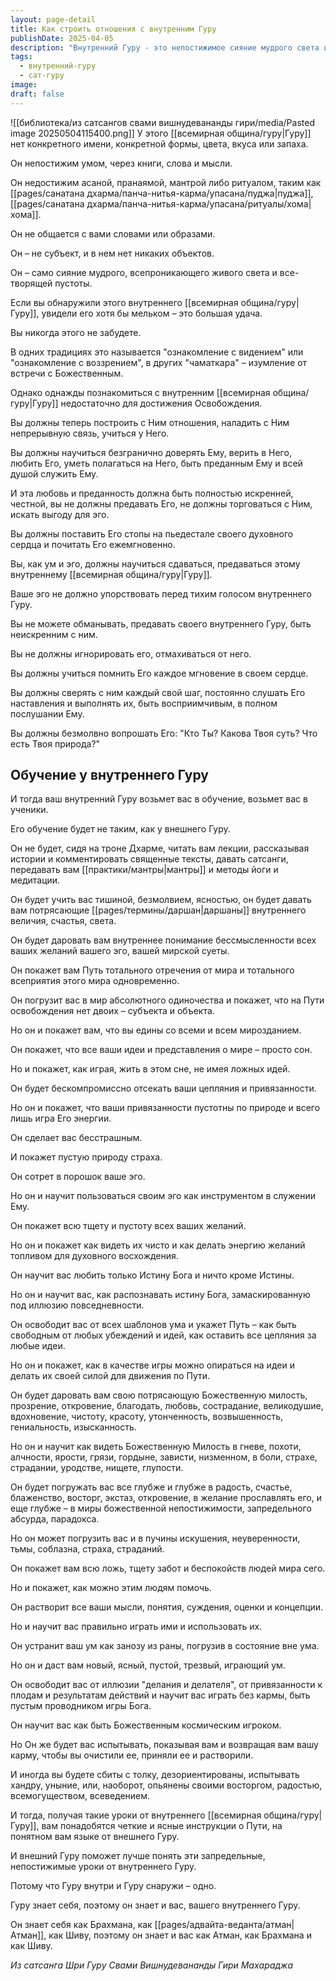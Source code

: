 ```yaml
---
layout: page-detail
title: Как строить отношения с внутренним Гуру
publishDate: 2025-04-05
description: "Внутренний Гуру - это непостижимое сияние мудрого света и пустоты, не имеющее формы и недоступное уму, словам и ритуалам. Обрести связь с ним - большая удача, но для Освобождения нужно построить с ним отношения: доверять, помнить, служить и быть полностью искренним. Внутренний Гуру учит тишиной, дарует прозрение, разрушает эго и иллюзии, ведёт через испытания и парадоксы, а также раскрывает божественную милость во всём. Внешний и внутренний Гуру едины, и их взаимодействие помогает глубже понять Путь."
tags:
  - внутренний-гуру
  - сат-гуру
image: 
draft: false
---
```

![[библиотека/из сатсангов свами вишнудевананды гири/media/Pasted image 20250504115400.png]]
 У этого [[всемирная община/гуру|Гуру]] нет конкретного имени, конкретной формы, цвета, вкуса или запаха.

 Он непостижим умом, через книги, слова и мысли.

 Он недостижим асаной, пранаямой, мантрой либо ритуалом, таким как [[pages/санатана дхарма/панча-нитья-карма/упасана/пуджа|пуджа]], [[pages/санатана дхарма/панча-нитья-карма/упасана/ритуалы/хома|хома]].

  
 Он не общается с вами словами или образами.

 Он – не субъект, и в нем нет никаких объектов.

 Он – само сияние мудрого, всепроникающего живого света и все-творящей пустоты.

  
 Если вы обнаружили этого внутреннего [[всемирная община/гуру|Гуру]], увидели его хотя бы мельком – это большая удача.

 Вы никогда этого не забудете.

 В одних традициях это называется "ознакомление с видением" или "ознакомление с воззрением", в других "чаматкара" – изумление от встречи с Божественным.

  
 Однако однажды познакомиться с внутренним [[всемирная община/гуру|Гуру]] недостаточно для достижения Освобождения.

 Вы должны теперь построить с Ним отношения, наладить с Ним непрерывную связь, учиться у Него.

 Вы должны научиться безгранично доверять Ему, верить в Него, любить Его, уметь полагаться на Него, быть преданным Ему и всей душой служить Ему.

  
 И эта любовь и преданность должна быть полностью искренней, честной, вы не должны предавать Его, не должны торговаться с Ним, искать выгоду для эго.

 Вы должны поставить Его стопы на пьедестале своего духовного сердца и почитать Его ежемгновенно.

 Вы, как ум и эго, должны научиться сдаваться, предаваться этому внутреннему [[всемирная община/гуру|Гуру]].

  
 Ваше эго не должно упорствовать перед тихим голосом внутреннего Гуру.

 Вы не можете обманывать, предавать своего внутреннего Гуру, быть неискренним с ним.

 Вы не должны игнорировать его, отмахиваться от него.

  
 Вы должны учиться помнить Его каждое мгновение в своем сердце.

 Вы должны сверять с ним каждый свой шаг, постоянно слушать Его наставления и выполнять их, быть восприимчивым, в полном послушании Ему.

 Вы должны безмолвно вопрошать Его: "Кто Ты? Какова Твоя суть? Что есть Твоя природа?"

## Обучение у внутреннего Гуру 

  
 И тогда ваш внутренний Гуру возьмет вас в обучение, возьмет вас в ученики.

 Его обучение будет не таким, как у внешнего Гуру.

 Он не будет, сидя на троне Дхарме, читать вам лекции, рассказывая истории и комментировать священные тексты, давать сатсанги, передавать вам [[практики/мантры|мантры]] и методы йоги и медитации.

  
 Он будет учить вас тишиной, безмолвием, ясностью, он будет давать вам потрясающие [[pages/термины/даршан|даршаны]] внутреннего величия, счастья, света.

 Он будет даровать вам внутреннее понимание бессмысленности всех ваших желаний вашего эго, вашей мирской суеты.

 Он покажет вам Путь тотального отречения от мира и тотального всеприятия этого мира одновременно.

 Он погрузит вас в мир абсолютного одиночества и покажет, что на Пути освобождения нет двоих – субъекта и объекта.

 Но он и покажет вам, что вы едины со всеми и всем мирозданием.

 Он покажет, что все ваши идеи и представления о мире – просто сон.

 Но и покажет, как играя, жить в этом сне, не имея ложных идей.

 Он будет бескомпромиссно отсекать ваши цепляния и привязанности.

 Но он и покажет, что ваши привязанности пустотны по природе и всего лишь игра Его энергии.

 Он сделает вас бесстрашным.

 И покажет пустую природу страха.

 Он сотрет в порошок ваше эго.

 Но он и научит пользоваться своим эго как инструментом в служении Ему.

 Он покажет всю тщету и пустоту всех ваших желаний.

 Но он и покажет как видеть их чисто и как делать энергию желаний топливом для духовного восхождения.

 Он научит вас любить только Истину Бога и ничто кроме Истины.

 Но он и научит вас, как распознавать истину Бога, замаскированную под иллюзию повседневности.

 Он освободит вас от всех шаблонов ума и укажет Путь – как быть свободным от любых убеждений и идей, как оставить все цепляния за любые идеи.

 Но он и покажет, как в качестве игры можно опираться на идеи и делать их своей силой для движения по Пути.

 Он будет даровать вам свою потрясающую Божественную милость, прозрение, откровение, благодать, любовь, сострадание, великодушие, вдохновение, чистоту, красоту, утонченность, возвышенность, гениальность, изысканность.

 Но он и научит как видеть Божественную Милость в гневе, похоти, алчности, ярости, грязи, гордыне, зависти, низменном, в боли, страхе, страдании, уродстве, нищете, глупости.

 Он будет погружать вас все глубже и глубже в радость, счастье, блаженство, восторг, экстаз, откровение, в желание прославлять его, и еще глубже – в миры божественной непостижимости, запредельного абсурда, парадокса.

 Но он может погрузить вас и в пучины искушения, неуверенности, тьмы, соблазна, страха, страданий.

 Он покажет вам всю ложь, тщету забот и беспокойств людей мира сего.

 Но и покажет, как можно этим людям помочь.

 Он растворит все ваши мысли, понятия, суждения, оценки и концепции.

 Но и научит вас правильно играть ими и использовать их.

 Он устранит ваш ум как занозу из раны, погрузив в состояние вне ума.

 Но он и даст вам новый, ясный, пустой, трезвый, играющий ум.

 Он освободит вас от иллюзии "делания и делателя", от привязанности к плодам и результатам действий и научит вас играть без кармы, быть пустым проводником игры Бога.

 Он научит вас как быть Божественным космическим игроком.

 Но Он же будет вас испытывать, показывая вам и возвращая вам вашу карму, чтобы вы очистили ее, приняли ее и растворили.

 И иногда вы будете сбиты с толку, дезориентированы, испытывать хандру, уныние, или, наоборот, опьянены своими восторгом, радостью, всемогуществом, всеведением.

 И тогда, получая такие уроки от внутреннего [[всемирная община/гуру|Гуру]], вам понадобятся четкие и ясные инструкции о Пути, на понятном вам языке от внешнего Гуру.

 И внешний Гуру поможет лучше понять эти запредельные, непостижимые уроки от внутреннего Гуру.

 Потому что Гуру внутри и Гуру снаружи – одно.

 Гуру знает себя, поэтому он знает и вас, вашего внутреннего Гуру.

 Он знает себя как Брахмана, как [[pages/адвайта-веданта/атман|Атман]], как Шиву, поэтому он знает и вас как Атман, как Брахмана и как Шиву.

*Из сатсанга Шри Гуру Свами Вишнудевананды Гири Махараджа*
